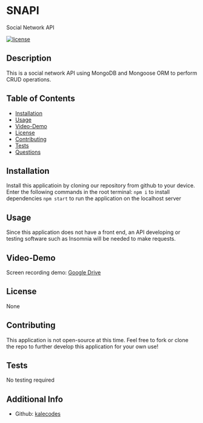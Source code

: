 # SNAPI
Social Network API

[![license](https://img.shields.io/badge/license-None-blue)](https://shields.io)

## Description
This is a social network API using MongoDB and Mongoose ORM to perform CRUD operations. 

## Table of Contents
* [Installation](#installation)
* [Usage](#usage)
* [Video-Demo](#video-demo)
* [License](#license)
* [Contributing](#contributions)
* [Tests](#tests)
* [Questions](#questions)

## Installation
Install this applicatioin by cloning our repository from github to your device. Enter the following commands in the root terminal:
`npm i` to install dependencies
`npm start` to run the application on the localhost server

## Usage
Since this application does not have a front end, an API developing or testing software such as Insomnia will be needed to make requests. 

## Video-Demo
Screen recording demo: [Google Drive](https://drive.google.com/file/d/1LjRrhA3K9uuLHQYIcr1cr-hEgX5XFXbI/view?usp=sharing) 

## License
None

## Contributing
This application is not open-source at this time. Feel free to fork or clone the repo to further develop this application for your own use!

## Tests
No testing required

## Additional Info
* Github: [kalecodes](https://github.com/kalecodes)